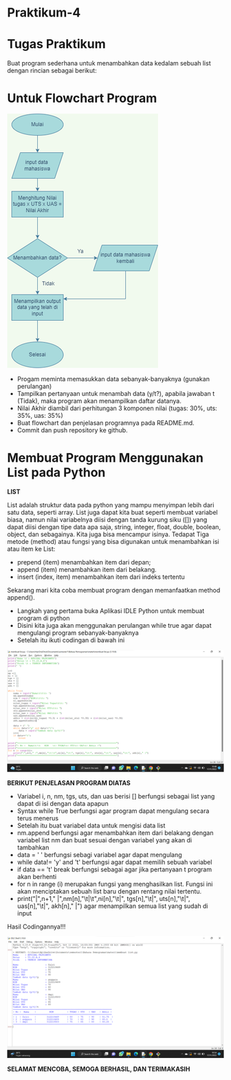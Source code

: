# Praktikum-4
# Tugas Praktikum
Buat program sederhana untuk menambahkan data kedalam sebuah
list dengan rincian sebagai berikut:

# Untuk Flowchart Program

![Flowchart](screenshot/FlowchartListTuple.png)

- Progam meminta memasukkan data sebanyak-banyaknya (gunakan
  perulangan)
- Tampilkan pertanyaan untuk menambah data (y/t?), apabila jawaban
  t (Tidak), maka program akan menampilkan daftar datanya.
- Nilai Akhir diambil dari perhitungan 3 komponen nilai (tugas: 30%,
  uts: 35%, uas: 35%)
- Buat flowchart dan penjelasan programnya pada README.md.
- Commit dan push repository ke github.


# Membuat Program Menggunakan List pada Python


**LIST**


List adalah struktur data pada python yang mampu menyimpan lebih dari satu data, seperti array. List juga dapat kita buat seperti membuat variabel biasa, namun nilai variabelnya diisi dengan tanda kurung siku ([]) yang dapat diisi dengan tipe data apa saja, string, integer, float, double, boolean, object, dan sebagainya. Kita juga bisa mencampur isinya. Tedapat Tiga metode (method) atau fungsi yang bisa digunakan untuk menambahkan isi atau item ke List:
- prepend (item) menambahkan item dari depan;
- append (item) menambahkan item dari belakang.
- insert (index, item) menambahkan item dari indeks tertentu

Sekarang mari kita coba membuat program dengan memanfaatkan method append().

- Langkah yang pertama buka Aplikasi IDLE Python untuk membuat program di python
- Disini kita juga akan menggunakan perulangan while true agar dapat mengulangi program sebanyak-banyaknya
- Setelah itu ikuti codingan di bawah ini

![Gambar 1](screenshot/coding.png)

**BERIKUT PENJELASAN PROGRAM DIATAS**
- Variabel i, n, nm, tgs, uts, dan uas berisi [] berfungsi sebagai list yang dapat di isi dengan data apapun
- Syntax while True berfungsi agar program dapat mengulang secara terus menerus
- Setelah itu buat variabel data untuk mengisi data list
- nm.append berfungsi agar menambahkan item dari belakang dengan variabel list nm dan buat sesuai dengan variabel yang akan di tambahkan
- data = ' ' berfungsi sebagi variabel agar dapat mengulang
- while data!= 'y' and 't' berfungsi agar dapat memilih sebuah variabel
- if data == 't' break berfungsi sebagai agar jika pertanyaan t program akan berhenti
- for n in range (i) merupakan fungsi yang menghasilkan list. Fungsi ini akan menciptakan sebuah list baru dengan rentang nilai tertentu.
-  print("|",n+1," |",nm[n],"\t|\t",ni[n],"\t|", tgs[n],"\t|", uts[n],"\t|", uas[n],"\t|", akh[n]," |") agar menampilkan semua list yang sudah di input


Hasil Codingannya!!!

![Gambar 2](screenshot/output.png)

**SELAMAT MENCOBA, SEMOGA BERHASIL, DAN TERIMAKASIH**
